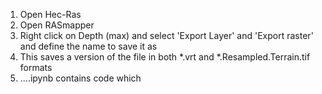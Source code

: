 
1. Open Hec-Ras
2. Open RASmapper
3. Right click on Depth (max) and select 'Export Layer' and 'Export raster' and define the name to save it as
4. This saves a version of the file in both *.vrt and *.Resampled.Terrain.tif formats
5. ....ipynb contains code which 
